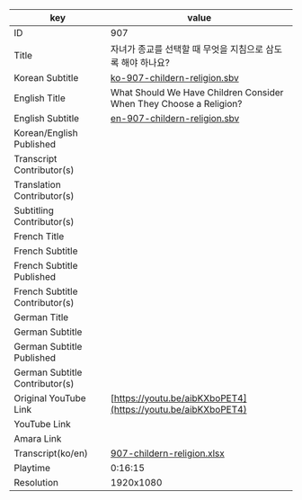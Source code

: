 |  key  |  value  |
|-------|---------|
| ID            | 907 |
| Title         | 자녀가 종교를 선택할 때 무엇을 지침으로 삼도록 해야 하나요? |
| Korean Subtitle | [ko-907-childern-religion.sbv](https://github.com/jungtosociety/dharma-qna/raw/master/sub/907/ko-907-childern-religion.sbv) |
| English Title | What Should We Have Children Consider When They Choose a Religion?  |
| English Subtitle | [en-907-childern-religion.sbv](https://github.com/jungtosociety/dharma-qna/raw/master/sub/907/en-907-childern-religion.sbv) |
| Korean/English Published     |  |
| Transcript Contributor(s)   |  |
| Translation Contributor(s)   |  |
| Subtitling Contributor(s)   |  |
| French Title |  |
| French Subtitle |  |
| French Subtitle Published |  |
| French Subtitle Contributor(s) |  |
| German Title |  |
| German Subtitle |  |
| German Subtitle Published |  |
| German Subtitle Contributor(s) |  |
| Original YouTube Link  | [https://youtu.be/aibKXboPET4](https://youtu.be/aibKXboPET4) |
| YouTube Link  |  |
| Amara Link    |  |
| Transcript(ko/en) | [907-childern-religion.xlsx](https://github.com/jungtosociety/dharma-qna/raw/master/sub/907/907-childern-religion.xlsx) |
| Playtime | 0:16:15 |
| Resolution | 1920x1080|
